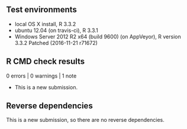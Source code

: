 ## Test environments
* local OS X install, R 3.3.2
* ubuntu 12.04 (on travis-ci), R 3.3.1
* Windows Server 2012 R2 x64 (build 9600) (on AppVeyor), R version 3.3.2 Patched (2016-11-21 r71672)

## R CMD check results

0 errors | 0 warnings | 1 note

* This is a new submission.

## Reverse dependencies

This is a new submission, so there are no reverse dependencies.
